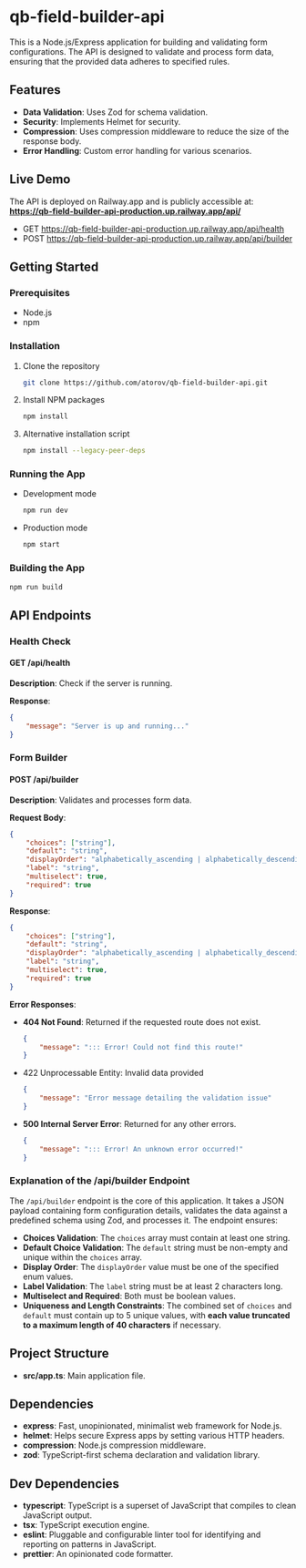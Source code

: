 # qb-field-builder-api

This is a Node.js/Express application for building and validating form configurations. The API is designed to validate and process form data, ensuring that the provided data adheres to specified rules.

## Features

-   **Data Validation**: Uses Zod for schema validation.
-   **Security**: Implements Helmet for security.
-   **Compression**: Uses compression middleware to reduce the size of the response body.
-   **Error Handling**: Custom error handling for various scenarios.

## Live Demo

The API is deployed on Railway.app and is publicly accessible at:
**<https://qb-field-builder-api-production.up.railway.app/api/>**

-   GET <https://qb-field-builder-api-production.up.railway.app/api/health>
-   POST <https://qb-field-builder-api-production.up.railway.app/api/builder>

## Getting Started

### Prerequisites

-   Node.js
-   npm

### Installation

1. Clone the repository

    ```sh
    git clone https://github.com/atorov/qb-field-builder-api.git
    ```

2. Install NPM packages

    ```sh
    npm install
    ```

3. Alternative installation script

    ```sh
    npm install --legacy-peer-deps
    ```

### Running the App

-   Development mode

    ```sh
    npm run dev
    ```

-   Production mode

    ```sh
    npm start
    ```

### Building the App

```sh
npm run build
```

## API Endpoints

### Health Check

#### GET /api/health

**Description**: Check if the server is running.

**Response**:

```json
{
    "message": "Server is up and running..."
}
```

### Form Builder

#### POST /api/builder

**Description**: Validates and processes form data.

**Request Body**:

```json
{
    "choices": ["string"],
    "default": "string",
    "displayOrder": "alphabetically_ascending | alphabetically_descending | predefined | natural_number_ascending | natural_number_descending",
    "label": "string",
    "multiselect": true,
    "required": true
}
```

**Response**:

```json
{
    "choices": ["string"],
    "default": "string",
    "displayOrder": "alphabetically_ascending | alphabetically_descending | predefined | natural_number_ascending | natural_number_descending",
    "label": "string",
    "multiselect": true,
    "required": true
}
```

**Error Responses**:

-   **404 Not Found**: Returned if the requested route does not exist.

    ```json
    {
        "message": "::: Error! Could not find this route!"
    }
    ```

-   422 Unprocessable Entity: Invalid data provided

    ```json
    {
        "message": "Error message detailing the validation issue"
    }
    ```

-   **500 Internal Server Error**: Returned for any other errors.

    ```json
    {
        "message": "::: Error! An unknown error occurred!"
    }
    ```

### Explanation of the /api/builder Endpoint

The `/api/builder` endpoint is the core of this application. It takes a JSON payload containing form configuration details, validates the data against a predefined schema using Zod, and processes it. The endpoint ensures:

-   **Choices Validation**: The `choices` array must contain at least one string.
-   **Default Choice Validation**: The `default` string must be non-empty and unique within the `choices` array.
-   **Display Order**: The `displayOrder` value must be one of the specified enum values.
-   **Label Validation**: The `label` string must be at least 2 characters long.
-   **Multiselect and Required**: Both must be boolean values.
-   **Uniqueness and Length Constraints**: The combined set of `choices` and `default` must contain up to 5 unique values, with **each value truncated to a maximum length of 40 characters** if necessary.

## Project Structure

-   **src/app.ts**: Main application file.

## Dependencies

-   **express**: Fast, unopinionated, minimalist web framework for Node.js.
-   **helmet**: Helps secure Express apps by setting various HTTP headers.
-   **compression**: Node.js compression middleware.
-   **zod**: TypeScript-first schema declaration and validation library.

## Dev Dependencies

-   **typescript**: TypeScript is a superset of JavaScript that compiles to clean JavaScript output.
-   **tsx**: TypeScript execution engine.
-   **eslint**: Pluggable and configurable linter tool for identifying and reporting on patterns in JavaScript.
-   **prettier**: An opinionated code formatter.

```

```
